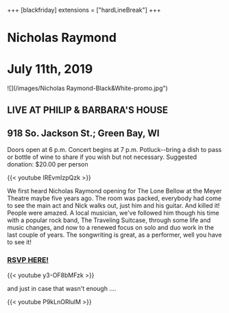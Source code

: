 +++
[blackfriday]
  extensions = ["hardLineBreak"]
+++
# Nicholas Raymond
# July 11th, 2019

![](/images/Nicholas Raymond-Black&White-promo.jpg")

## LIVE AT PHILIP & BARBARA'S HOUSE
## 918 So. Jackson St.; Green Bay, WI



Doors open at 6 p.m. Concert begins at 7 p.m.
Potluck--bring a dish to pass or bottle of wine to share if you wish but not necessary.
Suggested donation: $20.00 per person

{{< youtube IREvmIzpQzk >}}

We first heard Nicholas Raymond opening for The Lone Bellow at the Meyer Theatre maybe five years ago. The room was packed, everybody had come to see the main act and Nick walks out, just him and his guitar. And killed it! People were amazed. A local musician, we've followed him though his time with a popular rock band, The Traveling Suitcase, through some life and music changes, and now to a renewed focus on solo and duo work in the last couple of years. The songwriting is great, as a performer, well you have to see it!



### [RSVP HERE!](https://forms.gle/XvcUhgyccnaVVod6A)

{{< youtube y3-OF8bMFzk >}}

and just in case that wasn't enough ....

{{< youtube P9kLnORlulM >}}